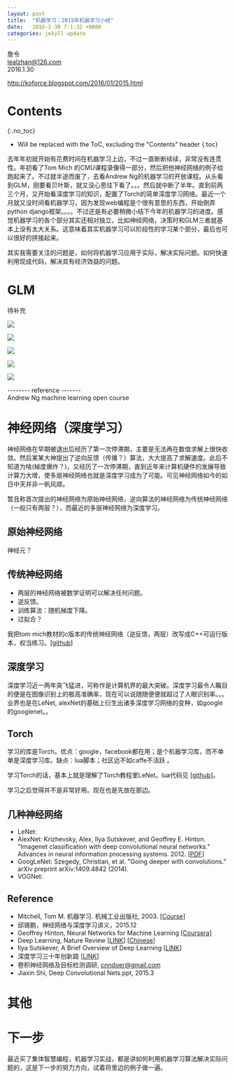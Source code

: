 ```yaml
---
layout: post
title:  "机器学习：2015年机器学习小结"
date:   2016-1-30 7:1:32 +0800
categories: jekyll update
---
```


詹令   
lealzhan@126.com    
2016.1.30   

http://koforce.blogspot.com/2016/01/2015.html

# Contents
{:.no_toc}

* Will be replaced with the ToC, excluding the "Contents" header
{:toc}


去年年初就开始有花费时间在机器学习上边，不过一直断断续续，非常没有连贯性。年初看了Tom Mich 的CMU课程录像得一部分，然后把他神经网络的例子给跑起来了。不过就半途而废了，去看Andrew Ng的机器学习的开放课程。从头看到GLM，刚要看贝叶斯，就又没心思往下看了。。。然后就中断了半年。直到前两三个月，又开始看深度学习的知识，配置了Torch的简单深度学习网络。最近一个月就又没时间看机器学习，因为发现web编程是个很有意思的东西，开始倒弄python django框架。。。。不过还是有必要稍微小结下今年的机器学习的进度。感觉机器学习的各个部分其实还相对独立，比如神经网络，决策时和GLM三者就基本上没有太大关系。这意味着其实机器学习可以阶段性的学习某个部分，最后也可以很好的拼接起来。

其实我需要关注的问题是，如何将机器学习应用于实际，解决实际问题。如何快速利用现成代码，解决具有经济效益的问题。

# GLM
待补充

![](http://3.bp.blogspot.com/--aIkX_knmMo/Vq4D-DRKF_I/AAAAAAAAHWc/cDiElt_kb6s/s1600/FullSizeRender.jpg)

![](http://3.bp.blogspot.com/-gOSPKyjyTpE/Vq4D7DBakvI/AAAAAAAAHWA/i7Q7hokmpGU/s1600/FullSizeRender%2B%25281%2529.jpg)

![](http://4.bp.blogspot.com/-Qi4fwEGZwh0/Vq4D64hMcqI/AAAAAAAAHV4/tf3afEsp5fM/s1600/FullSizeRender%2B%25282%2529.jpg)

![](http://2.bp.blogspot.com/-Q8BEAfYG9ZQ/Vq4D61TrdmI/AAAAAAAAHV8/cq68ZFpch64/s1600/FullSizeRender%2B%25283%2529.jpg)

![](http://4.bp.blogspot.com/-gNAXP_hW-LM/Vq4D9_gM0GI/AAAAAAAAHWQ/i5TD0hYyyjc/s1600/FullSizeRender%2B%25284%2529.jpg)

-------- reference -------     
Andrew Ng machine learning open course



# 神经网络（深度学习）
神经网络在早期被退出后经历了第一次停滞期，主要是无法再在数值求解上很快收敛。然后某某大神提出了逆向反馈（传播？）算法，大大提高了求解速度。此后不知道为啥(梯度爆炸？)，又经历了一次停滞期，直到近年来计算机硬件的发展导致计算力大增，使多层神经网络也就是深度学习成为了可能。可见神经网络如今的如日中天并非一帆风顺。

暂且称首次提出的神经网络为原始神经网络，逆向算法的神经网络为传统神经网络（一般只有两层？），而最近的多层神经网络为深度学习。

## 原始神经网络
神经元？
## 传统神经网络
- 两层的神经网络被数学证明可以解决任何问题。
- 逆反馈。
- 训练算法：随机梯度下降。
- 过拟合？

我把tom mich教材的c版本的传统神经网络（逆反馈，两层）改写成C++可运行版本，权当练习。[[github](https://github.com/lealzhan/SimpleNN_Tom_ML_Book)]

## 深度学习
深度学习近一两年突飞猛进，可称作是计算机界的最大突破。深度学习最令人瞩目的便是在图像识别上的极高准确率，现在可以说随随便便就超过了人眼识别率。。。业界也是在LeNet, alexNet的基础上衍生出诸多深度学习网络的变种，如google的googlenet。。

## Torch
学习的库是Torch。优点：google，facebook都在用；是个机器学习库，而不单单是深度学习库。缺点：lua脚本；社区远不如caffe不活跃 。

学习Torch的话，基本上就是理解了Torch教程里LeNet。lua代码见 [[github](https://github.com/lealzhan/torch_practice/tree/master/0.%20torch_dl_60m)]。

学习之后觉得并不是非常好用。现在也是先放在那边。

## 几种神经网络
- LeNet:
- AlexNet: Krizhevsky, Alex, Ilya Sutskever, and Geoffrey E. Hinton. "Imagenet classification with deep convolutional neural networks." Advances in neural information processing systems. 2012. [[PDF](http://www.nvidia.ru/content/tesla/pdf/machine-learning/imagenet-classification-with-deep-convolutional-nn.pdf)]
- GoogLeNet: Szegedy, Christian, et al. "Going deeper with convolutions." arXiv preprint arXiv:1409.4842 (2014).
- VGGNet:

## Reference
- Mitchell, Tom M. 机器学习. 机械工业出版社, 2003. [[Course](http://www.cs.cmu.edu/~tom/10701_sp11/)]
- 邱锡鹏，神经网络与深度学习讲义，2015.12
- Geoffrey Hinton, Neural Networks for Machine Learning [[Coursera](https://www.coursera.org/course/neuralnets)]
- Deep Learning, Nature Review [[LINK](http://download.csdn.net/download/happytofly/8758755)] [[Chinese](http://www.csdn.net/article/2015-06-01/2824811)]
- Ilya Sutskever, A Brief Overview of Deep Learning [[LINK](http://yyue.blogspot.ru/2015/01/a-brief-overview-of-deep-learning.html)]
- 深度学习三十年创新路 [[LINK](http://36kr.com/p/533832.html)]
- 卷积神经网络及目标检测调研, cnndoer@gmail.com
- Jiaxin Shi, Deep Convolutional Nets.ppt, 2015.3

# 其他

# 下一步
最近买了集体智慧编程，机器学习实战，都是讲如何利用机器学习算法解决实际问题的，这是下一步的努力方向，试着将里边的例子做一遍。


